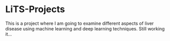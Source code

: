 # LiTS-Projects
This is a project where I am going to examine different aspects of liver disease using machine learning and deep learning techniques.
Still working it...